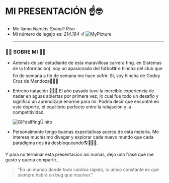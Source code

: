 # **MI PRESENTACIÓN** ☝️🤓
- Me llamo *Nicolás Spinelli Riso*
- Mi número de legajo es: *214.164-4*
  ![MyPicture](IMG_2756.png)
  ___

### 🧑🏻 SOBRE MI 🧑🏻

- Además de ser estudiante de esta maravillosa carrera (Ing. en Sistemas de la Información), soy un apasionado del fútbol⚽ e hincha del club que fin de semana a fin de semana me hace sufrir. Si, soy hincha de Godoy Cruz de Mendoza💙🤍💙

- Entreno natación 🏊🏻‍♂️ El año pasado tuve la increíble experiencia de nadar en aguas abiertas por primera vez, lo cual fue todo un desafío y significó un aprendizaje enorme para mi. Podría decir que encontré en este deporte, el equilibrio perfecto entre la relajación y la competitividad.

    ![GIFdelPingÜinito](https://github.com/user-attachments/assets/a73af5e9-48b5-46de-9ac7-b10c7fe5fa03)

 
 - Personalmente tengo buenas expectativas acerca de esta materia. Me interesa muchísimo divagar y explorar cada nuevo mundo que cada paradigma nos irá desbloqueando🌎👨🏻‍💻.

 Y para no terminar esta presentación así nomás, dejo una frase que me gusto y queria compartir...

 > "En un mundo donde todo cambia rápido, lo único constante es que siempre habrá un bug que resolver."

